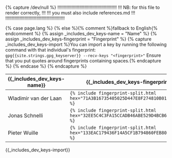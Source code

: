 {% capture /dev/null %}
!!!!!!!!!!!!!!!!!!!!!!!!!!!!!!!!!!!!!!!!!!!!!!
!!! NB: for this file to render correctly, !!!
!!! you must also include references.md   !!!
!!!!!!!!!!!!!!!!!!!!!!!!!!!!!!!!!!!!!!!!!!!!!!

{% case page.lang %}
  {% else %}{% comment %}fallback to English{% endcomment %}
    {% assign _includes_dev_keys-name = "Name" %}
    {% assign _includes_dev_keys-fingerprint = "Fingerprint" %}
    {% capture _includes_dev_keys-import %}You can import a key by running the following command with that individual's fingerprint: `gpg{{site.strings.gpg_keyserver}} --recv-keys "<fingerprint>"`  Ensure that you put quotes around fingerprints containing spaces.{% endcapture %}
{% endcase %}
{% endcapture %}

| {{_includes_dev_keys-name}} | {{_includes_dev_keys-fingerprint}}         |
|-----------------------------|--------------------------------------------|
| Wladimir van der Laan       | <code>{% include fingerprint-split.html hex="71A3B16735405025D447E8F274810B012346C9A6" %}</code> |
| Jonas Schnelli              | <code>{% include fingerprint-split.html hex="32EE5C4C3FA15CCADB46ABE529D4BCB6416F53EC" %}</code> |
| Pieter Wuille               | <code>{% include fingerprint-split.html hex="133EAC179436F14A5CF1B794860FEB804E669320" %}</code> |

{{_includes_dev_keys-import}}
